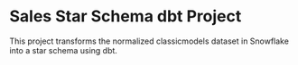 # Sales Star Schema dbt Project

This project transforms the normalized classicmodels dataset in Snowflake into a star schema using dbt.
